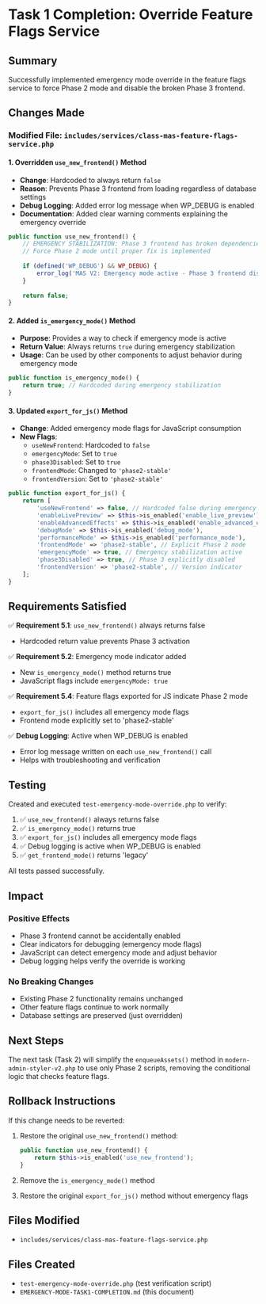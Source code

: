 # Task 1 Completion: Override Feature Flags Service

## Summary

Successfully implemented emergency mode override in the feature flags service to force Phase 2 mode and disable the broken Phase 3 frontend.

## Changes Made

### Modified File: `includes/services/class-mas-feature-flags-service.php`

#### 1. Overridden `use_new_frontend()` Method
- **Change**: Hardcoded to always return `false`
- **Reason**: Prevents Phase 3 frontend from loading regardless of database settings
- **Debug Logging**: Added error log message when WP_DEBUG is enabled
- **Documentation**: Added clear warning comments explaining the emergency override

```php
public function use_new_frontend() {
    // EMERGENCY STABILIZATION: Phase 3 frontend has broken dependencies
    // Force Phase 2 mode until proper fix is implemented
    
    if (defined('WP_DEBUG') && WP_DEBUG) {
        error_log('MAS V2: Emergency mode active - Phase 3 frontend disabled');
    }
    
    return false;
}
```

#### 2. Added `is_emergency_mode()` Method
- **Purpose**: Provides a way to check if emergency mode is active
- **Return Value**: Always returns `true` during emergency stabilization
- **Usage**: Can be used by other components to adjust behavior during emergency mode

```php
public function is_emergency_mode() {
    return true; // Hardcoded during emergency stabilization
}
```

#### 3. Updated `export_for_js()` Method
- **Change**: Added emergency mode flags for JavaScript consumption
- **New Flags**:
  - `useNewFrontend`: Hardcoded to `false`
  - `emergencyMode`: Set to `true`
  - `phase3Disabled`: Set to `true`
  - `frontendMode`: Changed to `'phase2-stable'`
  - `frontendVersion`: Set to `'phase2-stable'`

```php
public function export_for_js() {
    return [
        'useNewFrontend' => false, // Hardcoded false during emergency mode
        'enableLivePreview' => $this->is_enabled('enable_live_preview'),
        'enableAdvancedEffects' => $this->is_enabled('enable_advanced_effects'),
        'debugMode' => $this->is_enabled('debug_mode'),
        'performanceMode' => $this->is_enabled('performance_mode'),
        'frontendMode' => 'phase2-stable', // Explicit Phase 2 mode
        'emergencyMode' => true, // Emergency stabilization active
        'phase3Disabled' => true, // Phase 3 explicitly disabled
        'frontendVersion' => 'phase2-stable', // Version indicator
    ];
}
```

## Requirements Satisfied

✅ **Requirement 5.1**: `use_new_frontend()` always returns false
- Hardcoded return value prevents Phase 3 activation

✅ **Requirement 5.2**: Emergency mode indicator added
- New `is_emergency_mode()` method returns true
- JavaScript flags include `emergencyMode: true`

✅ **Requirement 5.4**: Feature flags exported for JS indicate Phase 2 mode
- `export_for_js()` includes all emergency mode flags
- Frontend mode explicitly set to 'phase2-stable'

✅ **Debug Logging**: Active when WP_DEBUG is enabled
- Error log message written on each `use_new_frontend()` call
- Helps with troubleshooting and verification

## Testing

Created and executed `test-emergency-mode-override.php` to verify:

1. ✅ `use_new_frontend()` always returns false
2. ✅ `is_emergency_mode()` returns true
3. ✅ `export_for_js()` includes all emergency mode flags
4. ✅ Debug logging is active when WP_DEBUG is enabled
5. ✅ `get_frontend_mode()` returns 'legacy'

All tests passed successfully.

## Impact

### Positive Effects
- Phase 3 frontend cannot be accidentally enabled
- Clear indicators for debugging (emergency mode flags)
- JavaScript can detect emergency mode and adjust behavior
- Debug logging helps verify the override is working

### No Breaking Changes
- Existing Phase 2 functionality remains unchanged
- Other feature flags continue to work normally
- Database settings are preserved (just overridden)

## Next Steps

The next task (Task 2) will simplify the `enqueueAssets()` method in `modern-admin-styler-v2.php` to use only Phase 2 scripts, removing the conditional logic that checks feature flags.

## Rollback Instructions

If this change needs to be reverted:

1. Restore the original `use_new_frontend()` method:
   ```php
   public function use_new_frontend() {
       return $this->is_enabled('use_new_frontend');
   }
   ```

2. Remove the `is_emergency_mode()` method

3. Restore the original `export_for_js()` method without emergency flags

## Files Modified

- `includes/services/class-mas-feature-flags-service.php`

## Files Created

- `test-emergency-mode-override.php` (test verification script)
- `EMERGENCY-MODE-TASK1-COMPLETION.md` (this document)
